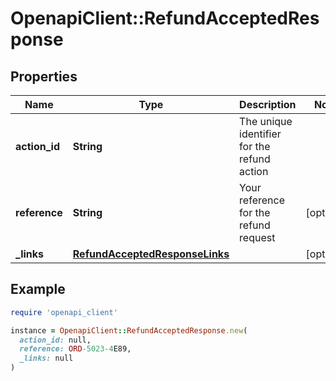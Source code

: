 # OpenapiClient::RefundAcceptedResponse

## Properties

| Name | Type | Description | Notes |
| ---- | ---- | ----------- | ----- |
| **action_id** | **String** | The unique identifier for the refund action |  |
| **reference** | **String** | Your reference for the refund request | [optional] |
| **_links** | [**RefundAcceptedResponseLinks**](RefundAcceptedResponseLinks.md) |  | [optional] |

## Example

```ruby
require 'openapi_client'

instance = OpenapiClient::RefundAcceptedResponse.new(
  action_id: null,
  reference: ORD-5023-4E89,
  _links: null
)
```

